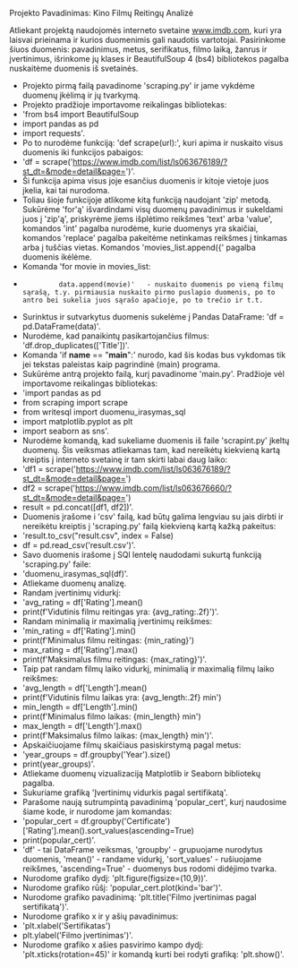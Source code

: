 Projekto Pavadinimas: Kino Filmų Reitingų Analizė

Atliekant projektą naudojomės interneto svetaine www.imdb.com, kuri yra laisvai prieinama ir kurios duomenimis gali naudotis vartotojai. Pasirinkome šiuos duomenis: pavadinimus, metus, serifikatus, filmo laiką, žanrus ir įvertinimus, išrinkome jų klases ir BeautifulSoup 4 (bs4) bibliotekos pagalba nuskaitėme duomenis iš svetainės. 
- Projekto pirmą failą pavadinome 'scraping.py' ir jame vykdėme duomenų įkėlimą ir jų tvarkymą.
- Projekto pradžioje importavome reikalingas bibliotekas:
- 'from bs4 import BeautifulSoup
- import pandas as pd
- import requests'.
- Po to nurodėme funkciją: 'def scrape(url):', kuri apima ir nuskaito visus duomenis iki funkcijos pabaigos:
- 'df = scrape('https://www.imdb.com/list/ls063676189/?st_dt=&mode=detail&page=')'.
- Ši funkcija apima visus joje esančius duomenis ir kitoje vietoje juos įkelia, kai tai nurodoma.
- Toliau šioje funkcijoje atlikome kitą funkciją naudojant 'zip' metodą. Sukūrėme 'for'ą' išvardindami visų duomenų pavadinimus ir sukeldami juos į 'zip'ą', priskyrėme jiems išplėtimo reikšmes 'text' arba 'value', komandos 'int' pagalba nurodėme, kurie duomenys yra skaičiai, komandos 'replace' pagalba pakeitėme netinkamas reikšmes į tinkamas arba į tuščias vietas. Komandos 'movies_list.append({' pagalba duomenis ikėlėme.
- Komanda 'for movie in movies_list:
-              data.append(movie)'   - nuskaito duomenis po vieną filmų sąrašą, t.y. pirmiausia nuskaito pirmo puslapio duomenis, po to antro bei sukelia juos sąrašo apačioje, po to trečio ir t.t.
- Surinktus ir sutvarkytus duomenis sukelėme į Pandas DataFrame: 'df = pd.DataFrame(data)'.
- Nurodėme, kad panaikintų pasikartojančius filmus: 'df.drop_duplicates(['Title'])'.
- Komanda 'if __name__ == "__main__":' nurodo, kad šis kodas bus vykdomas tik jei tekstas paleistas kaip pagrindinė (main) programa.
- Sukūrėme antrą projekto failą, kurį pavadinome 'main.py'. Pradžioje vėl importavome reikalingas bibliotekas:
- 'import pandas as pd
- from scraping import scrape
- from writesql import duomenu_irasymas_sql
- import matplotlib.pyplot as plt
- import seaborn as sns'.
- Nurodėme komandą, kad sukeliame duomenis iš faile 'scrapint.py' įkeltų duomenų. Šis veiksmas atliekamas tam, kad nereikėtų kiekvieną kartą kreiptis į interneto svetainę ir tam skirti labai daug laiko:
- 'df1 = scrape('https://www.imdb.com/list/ls063676189/?st_dt=&mode=detail&page=')
- df2 = scrape('https://www.imdb.com/list/ls063676660/?st_dt=&mode=detail&page=')
- result = pd.concat([df1, df2])'.
- Duomenis įrašome i 'csv' failą, kad būtų galima lengviau su jais dirbti ir nereikėtu kreiptis į 'scraping.py' failą kiekvieną kartą kažką pakeitus:
- 'result.to_csv("result.csv", index = False)
- df = pd.read_csv('result.csv')'.
- Savo duomenis irašome į SQl lentelę naudodami sukurtą funkciją 'scraping.py' faile:
- 'duomenu_irasymas_sql(df)'.
- Atliekame duomenų analizę.
- Randam įvertinimų vidurkį:
- 'avg_rating = df['Rating'].mean()     
- print(f'Vidutinis filmu reitingas yra: {avg_rating:.2f}')'.
- Randam minimalią ir maximalią įvertinimų reikšmes:
- 'min_rating = df['Rating'].min()
- print(f'Minimalus filmu reitingas: {min_rating}')
- max_rating = df['Rating'].max()
- print(f'Maksimalus filmu reitingas: {max_rating}')'.
- Taip pat randam filmų laiko vidurkį, minimalią ir maximalią filmų laiko reikšmes:
- 'avg_length = df['Length'].mean()
- print(f'Vidutinis filmu laikas yra: {avg_length:.2f} min')
- min_length = df['Length'].min()
- print(f'Minimalus filmo laikas: {min_length} min')
- max_length = df['Length'].max()
- print(f'Maksimalus filmo laikas: {max_length} min')'.
- Apskaičiuojame filmų skaičiaus pasiskirstymą pagal metus:
- 'year_groups = df.groupby('Year').size()
-  print(year_groups)'.
- Atliekame duomenų vizualizaciją Matplotlib ir Seaborn bibliotekų pagalba.
- Sukuriame grafiką 'Įvertinimų vidurkis pagal sertifikatą'.
- Parašome naują sutrumpintą pavadinimą 'popular_cert', kurį naudosime šiame kode, ir nurodome jam komandas:
- 'popular_cert = df.groupby('Certificate')['Rating'].mean().sort_values(ascending=True)
- print(popular_cert)'.
- 'df' - tai DataFrame veiksmas, 'groupby' - grupuojame nurodytus duomenis, 'mean()' - randame vidurkį, 'sort_values' - rušiuojame reikšmes, 'ascending=True' - duomenys bus rodomi didėjimo tvarka.
- Nurodome grafiko dydį: 'plt.figure(figsize=(10,9))'.
- Nurodome grafiko rūšį: 'popular_cert.plot(kind='bar')'.
- Nurodome grafiko pavadinimą: 'plt.title('Filmo įvertinimas pagal sertifikatą')'.
- Nurodome grafiko x ir y ašių pavadinimus:
- 'plt.xlabel('Sertifikatas')
-  plt.ylabel('Filmo įvertinimas')'.
- Nurodome grafiko x ašies pasvirimo kampo dydį: 'plt.xticks(rotation=45)' ir komandą kurti bei rodyti grafiką: 'plt.show()'.


